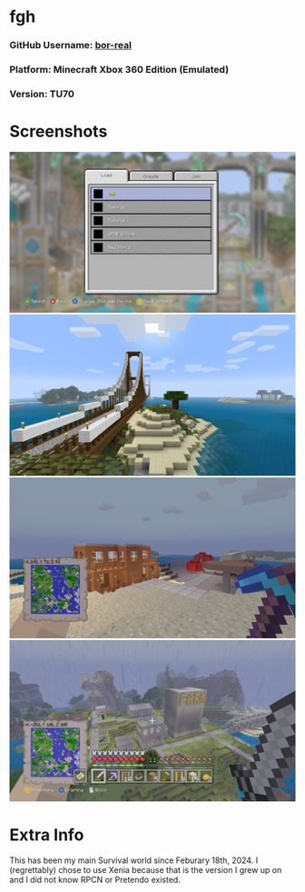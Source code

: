 # fgh

### GitHub Username: [bor-real](https://github.com/bor-real)
### Platform: Minecraft Xbox 360 Edition (Emulated)
### Version: TU70

# Screenshots

![World Selection Screen](Screenshots/Image1.png)
![The Bridge](Screenshots/Image2.png)
![Mining Manor ahead of OPMB Bridge](Screenshots/Image3.png)
![FGH City](Screenshots/Image4.png)

# Extra Info

This has been my main Survival world since Feburary 18th, 2024. I \(regrettably\) chose to use Xenia because that is the version I grew up on and I did not know RPCN or Pretendo existed.

